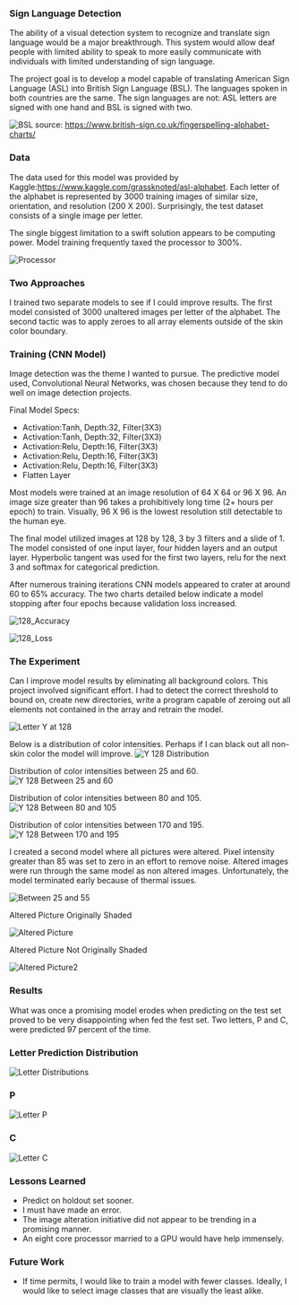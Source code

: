 ### Sign Language Detection

The ability of a visual detection system to recognize and translate sign language would be a major breakthrough. This system would allow deaf people with limited ability to speak to more easily communicate with individuals with limited understanding of sign language.

The project goal is to develop a model capable of translating American Sign Language (ASL) into British Sign Language (BSL).  The languages spoken in both countries are the same.  The sign languages are not: ASL letters are signed with one hand and BSL is signed with two.

![BSL](BSL-Right.png)
source: https://www.british-sign.co.uk/fingerspelling-alphabet-charts/
### Data

The data used for this model was provided by Kaggle:https://www.kaggle.com/grassknoted/asl-alphabet.  Each letter of the alphabet is represented by 3000 training images of similar size, orientation, and resolution (200 X 200).  Surprisingly, the test dataset consists of a single image per letter.

The single biggest limitation to a swift solution appears to be computing power.  Model training frequently taxed the processor to 300%.

![Processor](images/Processor.png)

### Two Approaches

I trained two separate models to see if I could improve results.  The first model consisted of 3000 unaltered images per letter of the alphabet.  The second tactic was to apply zeroes to all array elements outside of the skin color boundary.

### Training (CNN Model)

Image detection was the theme I wanted to pursue.  The predictive model used, Convolutional Neural Networks, was chosen because they tend to do well on image detection projects.  

Final Model Specs:

* Activation:Tanh, Depth:32, Filter(3X3)
* Activation:Tanh, Depth:32, Filter(3X3)
* Activation:Relu, Depth:16, Filter(3X3)
* Activation:Relu, Depth:16, Filter(3X3)
* Activation:Relu, Depth:16, Filter(3X3)
* Flatten Layer

Most models were trained at an image resolution of 64 X 64 or 96 X 96.  An image size greater than 96 takes a prohibitively long time (2+ hours per epoch) to train.  Visually, 96 X 96 is the lowest resolution still detectable to the human eye.

The final model utilized images at 128 by 128, 3 by 3 filters and a slide of 1.  The model consisted of one input layer, four hidden layers and an output layer.  Hyperbolic tangent was used for the first two layers, relu for the next 3 and softmax for categorical prediction.

After numerous training iterations CNN models appeared to crater at around 60 to 65% accuracy.  The two charts detailed below indicate a model stopping after four epochs because validation loss increased.

![128_Accuracy](images/128_Accuracy.png)

![128_Loss](images/128_Loss.png)

### The Experiment

Can I improve model results by eliminating all background colors.  This project involved significant effort.  I had to detect the correct threshold to bound on, create new directories, write a program capable of zeroing out all elements not contained in the array and retrain the model.

![Letter Y at 128](images/Y128.png)

Below is a distribution of color intensities.  Perhaps if I can black out all non-skin color the model will improve.
![Y 128 Distribution](images/Y_128_Dist.png)

Distribution of color intensities between 25 and 60.
![Y 128 Between 25 and 60](images/Y128_25_60.png)

Distribution of color intensities between 80 and 105.
![Y 128 Between 80 and 105](images/Y_128_80_105.png)

Distribution of color intensities between 170 and 195.
![Y 128 Between 170 and 195](images/Y_128_170_195.png)

I created a second model where all pictures were altered.  Pixel intensity greater than 85 was set to zero in an effort to remove noise.  Altered images were run through the same model as non altered images.  Unfortunately, the model terminated early because of thermal issues.

![Between 25 and 55](images/25_55_2.png)

Altered Picture Originally Shaded

![Altered Picture](images/A371.png)

Altered Picture Not Originally Shaded

![Altered Picture2](images/A1902.png)

### Results

What was once a promising model erodes when predicting on the test set proved to be very disappointing when fed the fest set.  Two letters, P and C, were predicted 97 percent of the time.

### Letter Prediction Distribution

![Letter Distributions](images/Letter_Dist.png)

### P

![Letter P](images/P3.png)

### C

![Letter C](images/C111.png)

### Lessons Learned

* Predict on holdout set sooner.
* I must have made an error.
* The image alteration initiative did not appear to be trending in a promising manner.
* An eight core processor married to a GPU would have help immensely.

### Future Work

*  If time permits, I would like to train a model with fewer classes.  Ideally, I would like to select image classes that are visually the least alike.
